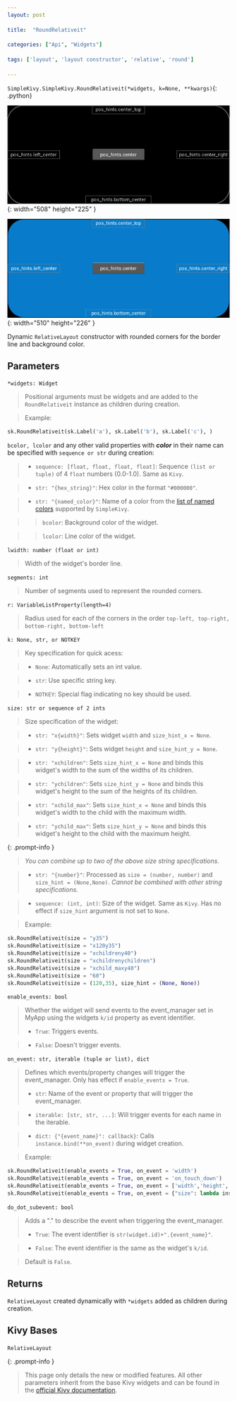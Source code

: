 ```yaml
---
layout: post

title:  "RoundRelativeit"

categories: ["Api", "Widgets"]

tags: ['layout', 'layout constructor', 'relative', 'round']

---
```

`SimpleKivy.SimpleKivy.RoundRelativeit(*widgets, k=None, **kwargs)`{: .python}


![RoundRelativeit.png](assets/img/docs/RoundRelativeit.png){: width="508" height="225" }

![RoundRelativeit.2.png](assets/img/docs/RoundRelativeit.2.png){: width="510" height="226" }


Dynamic `RelativeLayout` constructor with rounded corners for the border line and background color.

## Parameters


`*widgets: Widget`

> Positional arguments must be widgets and are added to the `RoundRelativeit` instance as children during creation.

> Example:

```py
sk.RoundRelativeit(sk.Label('a'), sk.Label('b'), sk.Label('c'), )
```



`bcolor, lcolor` and any other valid properties with ***color*** in their name can be specified with `sequence or str` during creation:

> - `sequence: [float, float, float, float]`: Sequence `(list or tuple)` of 4 `float` numbers (0.0-1.0). Same as `Kivy`.

> - `str: "{hex_string}"`: Hex color in the format `"#000000"`.

> - `str: "{named_color}"`: Name of a color from the [list of named colors](/posts/named_colors) supported by `SimpleKivy`.


>> `bcolor`: Background color of the widget.


>> `lcolor`: Line color of the widget.


`lwidth: number (float or int)`

> Width of the widget's border line.



`segments: int`

> Number of segments used to represent the rounded corners.

`r: VariableListProperty(length=4)`

> Radius used for each of the corners in the order `top-left, top-right, bottom-right, bottom-left`



`k: None, str, or NOTKEY`

> Key specification for quick acess:

> - `None`: Automatically sets an int value.

> - `str`: Use specific string key.

> - `NOTKEY`: Special flag indicating no key should be used.


`size: str or sequence of 2 ints`

> Size specification of the widget:


> - `str: "x{width}"`: Sets widget `width` and `size_hint_x = None`.

> - `str: "y{height}"`: Sets widget `height` and `size_hint_y = None`.

> - `str: "xchildren"`: Sets `size_hint_x = None` and binds this widget's width to the sum of the widths of its children.

> - `str: "ychildren"`: Sets `size_hint_y = None` and binds this widget's height to the sum of the heights of its children.

> - `str: "xchild_max"`: Sets `size_hint_x = None` and binds this widget's width to the child with the maximum width.

> - `str: "ychild_max"`: Sets `size_hint_y = None` and binds this widget's height to the child with the maximum height.


{: .prompt-info }

> *You can combine up to two of the above size string specifications.*

> - `str: "{number}"`: Processed as `size = (number, number)` and `size_hint = (None,None)`. *Cannot be combined with other string specifications*.


> - `sequence: (int, int)`: Size of the widget. Same as `Kivy`. Has no effect if `size_hint` argument is not set to `None`.


> Example:

```py
sk.RoundRelativeit(size = "y35")
sk.RoundRelativeit(size = "x120y35")
sk.RoundRelativeit(size = "xchildreny40")
sk.RoundRelativeit(size = "xchildrenychildren")
sk.RoundRelativeit(size = "xchild_maxy40")
sk.RoundRelativeit(size = "60")
sk.RoundRelativeit(size = (120,35), size_hint = (None, None))
```

`enable_events: bool`

> Whether the widget will send events to the event_manager set in MyApp using the widgets `k/id` property as event identifier.
> - `True`: Triggers events.

> - `False`: Doesn't trigger events.


`on_event: str, iterable (tuple or list), dict`

> Defines which events/property changes will trigger the event_manager. Only has effect if `enable_events = True`.
> - `str`: Name of the event or property that will trigger the event_manager.

> - `iterable: [str, str, ...]`: Will trigger events for each name in the iterable.

> - `dict: {"{event_name}": callback}`: Calls `instance.bind(**on_event)` during widget creation.


> Example:

```py
sk.RoundRelativeit(enable_events = True, on_event = 'width')
sk.RoundRelativeit(enable_events = True, on_event = 'on_touch_down')
sk.RoundRelativeit(enable_events = True, on_event = ['width','height','pos'])
sk.RoundRelativeit(enable_events = True, on_event = {"size": lambda ins,v: print("size =",v)})

```

`do_dot_subevent: bool`

> Adds a "." to describe the event when triggering the event_manager.
> - `True`: The event identifier is `str(widget.id)+".{event_name}"`.

> - `False`: The event identifier is the same as the widget's `k/id`.

> Default is `False`.


## Returns

`RelativeLayout` created dynamically with `*widgets` added as children during creation.

## Kivy Bases

`RelativeLayout`


{: .prompt-info }

> This page only details the new or modified features. All other parameters inherit from the base Kivy widgets and can be found in the [official Kivy documentation](https://kivy.org/doc/stable).

